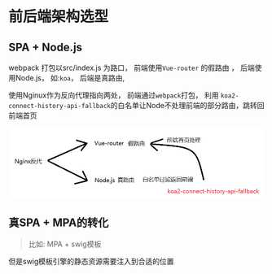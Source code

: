 # 前后端架构选型


## SPA + Node.js
webpack 打包以src/index.js 为路口， 前端使用`Vue-router` 的假路由 ， 后端使用Node.js， 如:`koa`， 后端是真路由, 

使用Nginux作为反向代理指向两处， 前端通过`webpack`打包， 利用 `koa2-connect-history-api-fallback`的白名单让Node不处理前端的部分路由，跳转回前端首页


![](md_imgs/history.png)



## 真SPA + MPA的转化
> 比如: MPA + swig模板

但是swig模板引擎的静态资源需要注入到合适的位置